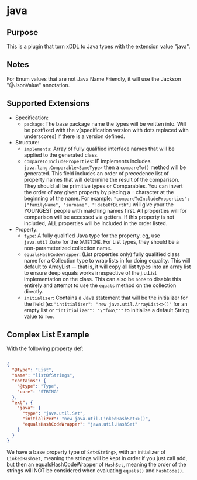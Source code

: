 java
=====

Purpose
-------

This is a plugin that turn xDDL to Java types with the extension value "java".

Notes
-----

For Enum values that are not Java Name Friendly, it will use the Jackson "@JsonValue"
annotation.

Supported Extensions
--------------------

 * Specification:
    * ``package``: The base package name the types will be written into. Will be postfixed
      with the v[specification version with dots replaced with underscores] if there is a version defined.
 * Structure:
    * ``implements``: Array of fully qualified interface names that will be 
    applied to the generated class.
    * ``compareToIncludeProperties``: IF implements includes ``java.lang.Comparable<SomeType>`` then a
      ``compareTo()`` method will be generated. This field includes an order of precedence list of property
      names that will determine the result of the comparison. They should all be primitive types or Comparables.
      You can invert the order of any given property by placing a ``!`` character at the beginning of the name. For
      example: ``"compareToIncludeProperties":["familyName", "surname", "!dateOfBirth"]`` will give your the YOUNGEST
      people with matching names first. All properties will for comparison will be accessed via getters.
      If this property is not included, ALL properties will be included in the order listed.
 * Property:
    * ``type``: A fully qualified Java type for the property. eg, use ``java.util.Date`` for 
      the ``DATETIME``. For List types, they should be a non-parameterized collection name.
    * ``equalsHashCodeWrapper``: (List properties only) fully qualified class name for a Collection
        type to wrap lists in for doing equality. This will default to ArrayList -- that is, it will
        copy all list types into an array list to ensure deep equals works irrespective of the j.u.List
        implementation on the class. This can also be ``none`` to disable this entirely and attempt to
        use the ``equals`` method on the collection directly.
    * ``initializer``:  Contains a Java statement that will be the initializer for the field
        (ex ``"intitializer": "new java.util.ArrayList<>()"`` for an empty list or ``"intitializer": "\"foo\"""``
        to initialize a default String value to ``foo``.
        
Complex List Example
--------------------

With the following property def:
```json

{
  "@type": "List",
  "name": "listOfStrings",
  "contains": {
    "@type": "Type",
    "core": "STRING"
  },
  "ext": {
    "java": {
      "type": "java.util.Set",
      "initializer": "new java.util.LinkedHashSet<>()",
      "equalsHashCodeWrapper": "java.util.HashSet"
    }
  }
}
```

We have a base property type of ``Set<String>``, with an initializer of ``LinkedHashSet``, meaning the
strings will be kept in order if you just call add, but then an equalsHashCodeWrapper of ``HashSet``,
meaning the order of the strings will NOT be considered when evaluating ``equals()`` and ``hashCode()``.